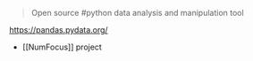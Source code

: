 > Open source #python data analysis and manipulation tool

https://pandas.pydata.org/

- [[NumFocus]] project